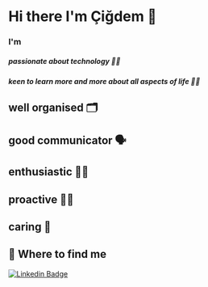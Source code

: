 # Hi there I'm Çiğdem 👋

### I'm 
##### passionate about technology 👩‍💻
##### keen to learn more and more about all aspects of life 👩‍🏫
## well organised 🗂
## good communicator 🗣
## enthusiastic 💁‍♀️
## proactive 🧏‍♀️
## caring 💜

## 👀 Where to find me

[![Linkedin Badge](https://img.shields.io/badge/-Cigdem-0e76a8?style=flat&labelColor=0e76a8&logo=linkedin&logoColor=white)](https://www.linkedin.com/in/cigdem-ozturk) 
